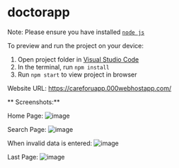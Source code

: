 
  # doctorapp

  Note: Please ensure you have installed <code><a href="https://nodejs.org/en/download/">node js</a></code>

  To preview and run the project on your device:
  1) Open project folder in <a href="https://code.visualstudio.com/download">Visual Studio Code</a>
  2) In the terminal, run `npm install`
  3) Run `npm start` to view project in browser
  
  Website URL: https://careforuapp.000webhostapp.com/
  
** Screenshots:**

 Home Page:
 ![image](https://user-images.githubusercontent.com/123931227/223941919-4e6386f7-5689-464d-bf1e-aa219603f904.png)

Search Page:
![image](https://user-images.githubusercontent.com/123931227/223942033-807bd502-0d39-4c26-bcef-8702bbdd2e52.png)

When invalid data is entered:
![image](https://user-images.githubusercontent.com/123931227/223942146-1d3f0d86-0c16-48d8-a30c-871c8bbca58d.png)

Last Page:
![image](https://user-images.githubusercontent.com/123931227/223942255-4f57718a-b9ed-461f-a649-9cfcd973c26e.png)
